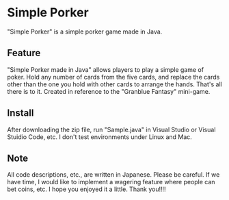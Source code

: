 # Simple Porker
"Simple Porker" is a simple porker game made in Java.

## Feature
"Simple Porker made in Java" allows players to play a simple game of poker.
Hold any number of cards from the five cards, and replace the cards other than the one you hold with other cards to arrange the hands.
That's all there is to it.
Created in reference to the "Granblue Fantasy" mini-game.

## Install
After downloading the zip file, run "Sample.java" in Visual Studio or Visual Stuidio Code, etc.
I don't test environments under Linux and Mac.

## Note
All code descriptions, etc., are written in Japanese. Please be careful.
If we have time, I would like to implement a wagering feature where people can bet coins, etc.
I hope you enjoyed it a little.
Thank you!!!!
